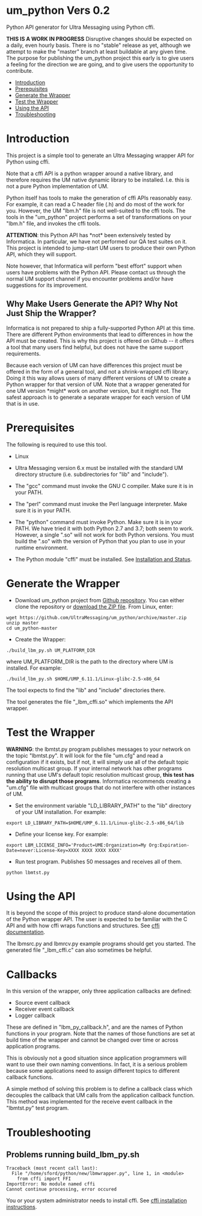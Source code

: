 # um_python Vers 0.2
Python API generator for Ultra Messaging using Python cffi.

**THIS IS A WORK IN PROGRESS** Disruptive changes should be expected
on a daily, even hourly basis.
There is no "stable" release as yet, although we attempt to make the
"master" branch at least buildable at any given time.
The purpose for publishing the um_python project this early is to give
users a feeling for the direction we are going, and to give users the
opportunity to contribute.

* [Introduction](#introduction)
* [Prerequisites](#prerequisites)
* [Generate the Wrapper](#generate-the-wrapper)
* [Test the Wrapper](#test-the-wrapper)
* [Using the API](#using-the-api)
* [Troubleshooting](#troubleshooting)

# Introduction

This project is a simple tool to generate an Ultra Messaging wrapper API for
Python using cffi.

Note that a cffi API is a python wrapper around a native library,
and therefore requires the UM native dynamic library to be installed.
I.e. this is not a pure Python implementation of UM.

Python itself has tools to make the generation of cffi APIs reasonably easy.
For example, it can read a C header file (.h) and do most of the work for you.
However, the UM "lbm.h" file is not well-suited to the cffi tools.
The tools in the "um_python" project performs a set of transformations on
your "lbm.h" file, and invokes the cffi tools.

**ATTENTION**: this Python API has \*not\* been extensively tested by
Informatica.
In particular, we have not performed our QA test suites on it.
This project is intended to jump-start UM users to produce their
own Python API, which they will support.

Note however, that Informatica will perform "best effort" support when
users have problems with the Python API.
Please contact us through the normal UM support channel if you encounter
problems and/or have suggestions for its improvement.

## Why Make Users Generate the API? Why Not Just Ship the Wrapper?

Informatica is not prepared to ship a fully-supported Python API at this time.
There are different Python environments that lead to differences in how
the API must be created.
This is why this project is offered on Github -- it offers a tool that many
users find helpful, but does not have the same support requirements.

Because each version of UM can have differences this project must be
offered in the form of a general tool, and not a shrink-wrapped cffi
library.
Doing it this way allows users of many different versions of UM to create
a Python wrapper for that version of UM.
Note that a wrapper generated for one UM version \*might\* work on another
version, but it might not.
The safest approach is to generate a separate wrapper for each version of
UM that is in use.


# Prerequisites

The following is required to use this tool.

* Linux

* Ultra Messaging version 6.x must be installed with the standard UM directory
structure (i.e. subdirectories for "lib" and "include").

* The "gcc" command must invoke the GNU C compiler.
Make sure it is in your PATH.

* The "perl" command must invoke the Perl language interpreter.
Make sure it is in your PATH.

* The "python" command must invoke Python.
Make sure it is in your PATH.
We have tried it with both Python 2.7 and 3.7; both seem to work.
However, a single ".so" will not work for both Python versions.
You must build the ".so" with the version of Python that you plan to use
in your runtime environment.

* The Python module "cffi" must be installed.
See [Installation and Status](https://cffi.readthedocs.io/en/latest/installation.html).

# Generate the Wrapper

* Download um_python project from
[Github repository](https://github.com/UltraMessaging/um_python).
You can either clone the repository or
[download the ZIP file](https://github.com/UltraMessaging/um_python/archive/master.zip).
From Linux, enter:
```
wget https://github.com/UltraMessaging/um_python/archive/master.zip
unzip master
cd um_python-master
```

* Create the Wrapper:
```
./build_lbm_py.sh UM_PLATFORM_DIR
```
where UM_PLATFORM_DIR is the path to the directory where UM is installed.
For example:
```
./build_lbm_py.sh $HOME/UMP_6.11.1/Linux-glibc-2.5-x86_64
```
The tool expects to find the "lib" and "include" directories there.

The tool generates the file "_lbm_cffi.so" which implements the API wrapper.

# Test the Wrapper

**WARNING**: the lbmtst.py program publishes messages to your network on
the topic "lbmtst.py".
It will look for the file "um.cfg" and read a configuration if it exists,
but if not, it will simply use all of the default topic resolution multicast
group.
If your internal network has other programs running that use UM's
default topic resolution multicast group, **this test has the ability to
disrupt those programs**.
Informatica recommends creating a "um.cfg" file with multicast groups that
do not interfere with other instances of UM.

* Set the environment variable "LD_LIBRARY_PATH" to the "lib" directory of
your UM installation.
For example:
```
export LD_LIBRARY_PATH=$HOME/UMP_6.11.1/Linux-glibc-2.5-x86_64/lib
```

* Define your license key.
For example:
```
export LBM_LICENSE_INFO='Product=UME:Organization=My Org:Expiration-Date=never:License-Key=XXXX XXXX XXXX XXXX'
```

* Run test program.
Publishes 50 messages and receives all of them.
```
python lbmtst.py
```

# Using the API

It is beyond the scope of this project to produce stand-alone documentation
of the Python wrapper API.
The user is expected to be familiar with the C API and with how cffi
wraps functions and structures.
See [cffi documentation](https://cffi.readthedocs.io/en/latest/overview.html).

The lbmsrc.py and lbmrcv.py example programs should get you started.
The generated file "_lbm_cffi.c" can also sometimes be helpful.

# Callbacks

In this version of the wrapper, only three application callbacks are defined:
* Source event callback
* Receiver event callback
* Logger callback

These are defined in "lbm_py_callback.h", and are the names of Python
functions in your program.
Note that the names of those functions are set at build time of the wrapper
and cannot be changed over time or across application programs.

This is obviously not a good situation since application programmers will
want to use their own naming conventions.
In fact, it is a serious problem because some applications need to assign
different topics to different callback functions.

A simple method of solving this problem is to define a callback class which
decouples the callback that UM calls from the application callback
function.
This method was implemented for the receive event callback in the "lbmtst.py"
test program.

# Troubleshooting

## Problems running build_lbm_py.sh

```
Traceback (most recent call last):
  File "/home/sford/python/new/lbmwrapper.py", line 1, in <module>
    from cffi import FFI
ImportError: No module named cffi
Cannot continue processing, error occured
```

You or your system administrator needs to install cffi.
See [cffi installation instructions](https://cffi.readthedocs.io/en/latest/installation.html).
